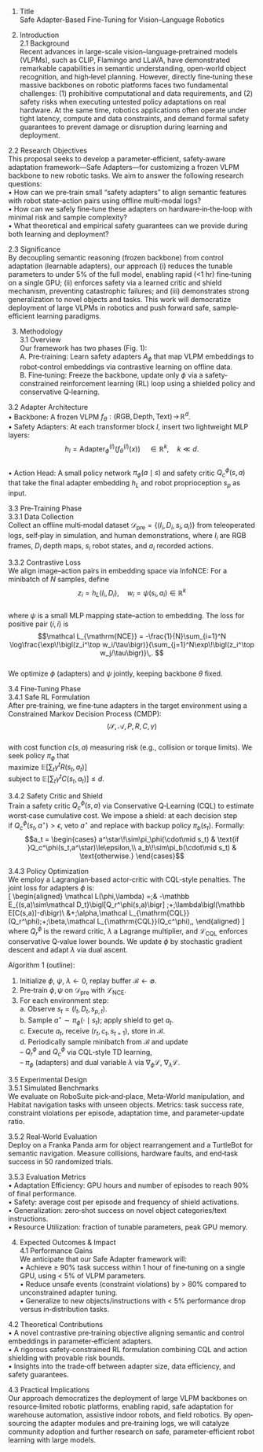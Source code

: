 1. Title  
Safe Adapter-Based Fine-Tuning for Vision–Language Robotics

2. Introduction  
2.1 Background  
Recent advances in large-scale vision–language‐pretrained models (VLPMs), such as CLIP, Flamingo and LLaVA, have demonstrated remarkable capabilities in semantic understanding, open‐world object recognition, and high‐level planning. However, directly fine‐tuning these massive backbones on robotic platforms faces two fundamental challenges: (1) prohibitive computational and data requirements, and (2) safety risks when executing untested policy adaptations on real hardware. At the same time, robotics applications often operate under tight latency, compute and data constraints, and demand formal safety guarantees to prevent damage or disruption during learning and deployment.  

2.2 Research Objectives  
This proposal seeks to develop a parameter‐efficient, safety‐aware adaptation framework—Safe Adapters—for customizing a frozen VLPM backbone to new robotic tasks. We aim to answer the following research questions:  
• How can we pre‐train small “safety adapters” to align semantic features with robot state–action pairs using offline multi‐modal logs?  
• How can we safely fine‐tune these adapters on hardware‐in‐the‐loop with minimal risk and sample complexity?  
• What theoretical and empirical safety guarantees can we provide during both learning and deployment?  

2.3 Significance  
By decoupling semantic reasoning (frozen backbone) from control adaptation (learnable adapters), our approach (i) reduces the tunable parameters to under 5% of the full model, enabling rapid (<1 hr) fine‐tuning on a single GPU; (ii) enforces safety via a learned critic and shield mechanism, preventing catastrophic failures; and (iii) demonstrates strong generalization to novel objects and tasks. This work will democratize deployment of large VLPMs in robotics and push forward safe, sample‐efficient learning paradigms.

3. Methodology  
3.1 Overview  
Our framework has two phases (Fig. 1):  
A. Pre‐training: Learn safety adapters $A_\phi$ that map VLPM embeddings to robot‐control embeddings via contrastive learning on offline data.  
B. Fine‐tuning: Freeze the backbone, update only $\phi$ via a safety‐constrained reinforcement learning (RL) loop using a shielded policy and conservative Q‐learning.  

3.2 Adapter Architecture  
• Backbone: A frozen VLPM $f_\theta: (\text{RGB},\text{Depth},\text{Text})\!\to\!\mathbb{R}^d$.  
• Safety Adapters: At each transformer block $l$, insert two lightweight MLP layers:  
  $$h_l = \mathrm{Adapter}_\phi^{(l)}\bigl(f_\theta^{(l)}(x)\bigr)\quad\in\mathbb{R}^k,\quad k\ll d.$$  
• Action Head: A small policy network $\pi_\phi(a\mid s)$ and safety critic $Q_c^\phi(s,a)$ that take the final adapter embedding $h_L$ and robot proprioception $s_p$ as input.  

3.3 Pre‐Training Phase  
3.3.1 Data Collection  
Collect an offline multi‐modal dataset $\mathcal D_{\mathrm{pre}}=\{(I_i,D_i,s_i,a_i)\}$ from teleoperated logs, self‐play in simulation, and human demonstrations, where $I_i$ are RGB frames, $D_i$ depth maps, $s_i$ robot states, and $a_i$ recorded actions.  

3.3.2 Contrastive Loss  
We align image–action pairs in embedding space via InfoNCE: For a minibatch of $N$ samples, define  
$$z_i = h_L(I_i,D_i),\quad w_i = \psi(s_i,a_i)\in\mathbb{R}^k$$  
where $\psi$ is a small MLP mapping state–action to embedding. The loss for positive pair $(i,i)$ is  
$$\mathcal L_{\mathrm{NCE}} = -\frac{1}{N}\sum_{i=1}^N \log\frac{\exp\!\bigl(z_i^\top w_i/\tau\bigr)}{\sum_{j=1}^N\exp\!\bigl(z_i^\top w_j/\tau\bigr)}\,. $$  
We optimize $\phi$ (adapters) and $\psi$ jointly, keeping backbone $\theta$ fixed.

3.4 Fine‐Tuning Phase  
3.4.1 Safe RL Formulation  
After pre‐training, we fine‐tune adapters in the target environment using a Constrained Markov Decision Process (CMDP):  
$$(\mathcal S,\mathcal A,P,R,C,\gamma)$$  
with cost function $c(s,a)$ measuring risk (e.g., collision or torque limits). We seek policy $\pi_\phi$ that  
maximize $\mathbb E\bigl[\sum_t\gamma^tR(s_t,a_t)\bigr]$  
subject to $\mathbb E\bigl[\sum_t \gamma^t C(s_t,a_t)\bigr]\le d$.  

3.4.2 Safety Critic and Shield  
Train a safety critic $Q_c^\phi(s,a)$ via Conservative Q‐Learning (CQL) to estimate worst‐case cumulative cost. We impose a shield: at each decision step  
if $Q_c^\phi(s_t,a^\star) > \epsilon$, veto $a^\star$ and replace with backup policy $\pi_b(s_t)$. Formally:  
$$a_t = 
\begin{cases}
a^\star\!\sim\pi_\phi(\cdot\mid s_t) & \text{if }Q_c^\phi(s_t,a^\star)\le\epsilon,\\
a_b\!\sim\pi_b(\cdot\mid s_t)   & \text{otherwise.}
\end{cases}$$  

3.4.3 Policy Optimization  
We employ a Lagrangian‐based actor‐critic with CQL‐style penalties. The joint loss for adapters $\phi$ is:  
\[
\begin{aligned}
\mathcal L(\phi,\lambda) =\;& -\mathbb E_{(s,a)\sim\mathcal D_t}\bigl[Q_r^\phi(s,a)\bigr] \;+\;\lambda\bigl(\mathbb E[C(s,a)]-d\bigr)\\
&+\;\alpha\,\mathcal L_{\mathrm{CQL}}(Q_r^\phi)\;+\;\beta\,\mathcal L_{\mathrm{CQL}}(Q_c^\phi)\,,
\end{aligned}
\]  
where $Q_r^\phi$ is the reward critic, $\lambda$ a Lagrange multiplier, and $\mathcal L_{\mathrm{CQL}}$ enforces conservative Q‐value lower bounds. We update $\phi$ by stochastic gradient descent and adapt $\lambda$ via dual ascent.

Algorithm 1 (outline):  
1. Initialize $\phi$, $\psi$, $\lambda\leftarrow 0$, replay buffer $\mathcal B\leftarrow\emptyset$.  
2. Pre‐train $\phi,\psi$ on $\mathcal D_{\mathrm{pre}}$ with $\mathcal L_{\mathrm{NCE}}$.  
3. For each environment step:  
   a. Observe $s_t=(I_t,D_t,s_{p,t})$.  
   b. Sample $a^\star\sim\pi_\phi(\cdot\mid s_t)$; apply shield to get $a_t$.  
   c. Execute $a_t$, receive $(r_t,c_t,s_{t+1})$, store in $\mathcal B$.  
   d. Periodically sample minibatch from $\mathcal B$ and update  
      – $Q_r^\phi$ and $Q_c^\phi$ via CQL‐style TD learning,  
      – $\pi_\phi$ (adapters) and dual variable $\lambda$ via $\nabla_\phi\mathcal L,\ \nabla_\lambda\mathcal L$.  

3.5 Experimental Design  
3.5.1 Simulated Benchmarks  
We evaluate on RoboSuite pick‐and‐place, Meta‐World manipulation, and Habitat navigation tasks with unseen objects. Metrics: task success rate, constraint violations per episode, adaptation time, and parameter‐update ratio.  

3.5.2 Real‐World Evaluation  
Deploy on a Franka Panda arm for object rearrangement and a TurtleBot for semantic navigation. Measure collisions, hardware faults, and end‐task success in 50 randomized trials.  

3.5.3 Evaluation Metrics  
• Adaptation Efficiency: GPU hours and number of episodes to reach 90% of final performance.  
• Safety: average cost per episode and frequency of shield activations.  
• Generalization: zero‐shot success on novel object categories/text instructions.  
• Resource Utilization: fraction of tunable parameters, peak GPU memory.  

4. Expected Outcomes & Impact  
4.1 Performance Gains  
We anticipate that our Safe Adapter framework will:  
• Achieve ≥ 90% task success within 1 hour of fine‐tuning on a single GPU, using < 5% of VLPM parameters.  
• Reduce unsafe events (constraint violations) by > 80% compared to unconstrained adapter tuning.  
• Generalize to new objects/instructions with < 5% performance drop versus in‐distribution tasks.  

4.2 Theoretical Contributions  
• A novel contrastive pre‐training objective aligning semantic and control embeddings in parameter‐efficient adapters.  
• A rigorous safety‐constrained RL formulation combining CQL and action shielding with provable risk bounds.  
• Insights into the trade‐off between adapter size, data efficiency, and safety guarantees.  

4.3 Practical Implications  
Our approach democratizes the deployment of large VLPM backbones on resource‐limited robotic platforms, enabling rapid, safe adaptation for warehouse automation, assistive indoor robots, and field robotics. By open‐sourcing the adapter modules and pre‐training logs, we will catalyze community adoption and further research on safe, parameter‐efficient robot learning with large models.